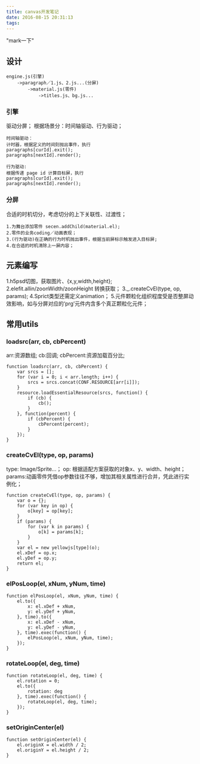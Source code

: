 ```yaml
---
title: canvas开发笔记
date: 2016-08-15 20:31:13
tags:
---
```

"mark一下"

## 设计
```
engine.js(引擎)
	->paragraph／1.js、2.js...(分屏)
		->material.js(零件)
			->titles.js、bg.js...
```
### 引擎
驱动分屏；
根据场景分：时间轴驱动、行为驱动；

```
时间轴驱动：
计时器，根据定义的时间刻抛出事件，执行
paragraphs[curId].exit();
paragraphs[nextId].render();

行为驱动:
根据传递 page id 计算目标屏，执行
paragraphs[curId].exit();
paragraphs[nextId].render();
```

### 分屏
合适的时机切分，考虑切分的上下关联性、过渡性；

```
1.为舞台添加零件 secen.addChild(material.el);
2.零件的业务coding／动画表现；
3.(行为驱动)在正确的行为时机抛出事件，根据当前屏标示触发进入目标屏;
4.在合适的时机清除上一屏内容；
```

## 元素编写
1.h5psd切图，获取图片、{x,y,width,height};
2.elefit.allin/zoonWidth/zoonHeight 转换获取；
3._.createCvEl(type, op, params);
4.Sprict类型还需定义animation；
5.元件颗粒化组织程度受是否整屏动效影响，如与分屏对应的‘prg’元件内含多个真正颗粒化元件；

## 常用utils
### loadsrc(arr, cb, cbPercent)
arr:资源数组;
cb:回调;
cbPercent:资源加载百分比;

```
function loadsrc(arr, cb, cbPercent) {
    var srcs = [];
    for (var i = 0; i < arr.length; i++) {
        srcs = srcs.concat(CONF.RESOURCE[arr[i]]);
    }
    resource.loadEssentialResource(srcs, function() {
        if (cb) {
            cb();
        }
    }, function(percent) {
        if (cbPercent) {
            cbPercent(percent);
        }
    });
}
```

### createCvEl(type, op, params) 
type: Image/Sprite...；
op: 根据适配方案获取的对象x、y、width、height；
params:动画零件凭借op参数往往不够，增加其相关属性进行合并，凭此进行实例化；

```
function createCvEl(type, op, params) {
    var o = {};
    for (var key in op) {
        o[key] = op[key];
    }
    if (params) {
        for (var k in params) {
            o[k] = params[k];
        }
    }
    var el = new yellowjs[type](o);
    el.xDef = op.x;
    el.yDef = op.y;
    return el;
}

```

### elPosLoop(el, xNum, yNum, time) 
```
function elPosLoop(el, xNum, yNum, time) {
    el.to({
        x: el.xDef + xNum,
        y: el.yDef + yNum,
    }, time).to({
        x: el.xDef - xNum,
        y: el.yDef - yNum,
    }, time).exec(function() {
        elPosLoop(el, xNum, yNum, time);
    });
}
```

### rotateLoop(el, deg, time)
```
function rotateLoop(el, deg, time) {
    el.rotation = 0;
    el.to({
        rotation: deg
    }, time).exec(function() {
        rotateLoop(el, deg, time);
    });
}
```

### setOriginCenter(el)

```
function setOriginCenter(el) {
    el.originX = el.width / 2;
    el.originY = el.height / 2;
}
```

